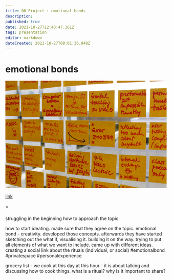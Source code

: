 ```yaml
---
title: 06 Project : emotional bonds
description: 
published: true
date: 2021-10-27T12:48:47.361Z
tags: presentation
editor: markdown
dateCreated: 2021-10-27T08:01:36.948Z
---
```


# emotional bonds

![post-its.jpg](/post-its.jpg)

[link](http://google.com)

:star:

struggling in the beginning how to approach the topic

how to start ideating. made sure that they agree on the topic. emotional bond - creativity. developed those concepts. afterwards they have started sketching out the what if, visualising it. building it on the way. trying to put all elements of what we want to include. came up with different ideas. creating a social link about the rituals (individual, or social) #emotionalbond #privatespace #personalexperience 

grocery list - we cook at this day at this hour - it is about talking and discussing how to cook things.  what is a ritual? why is it important to share?